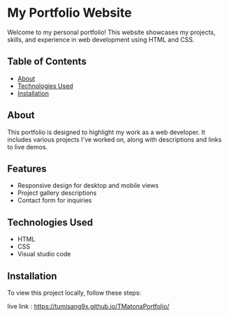 # My Portfolio Website

Welcome to my personal portfolio! This website showcases my projects, skills, and experience in web development using HTML and CSS.

## Table of Contents

- [About](#about)
- [Technologies Used](#technologies-used)
- [Installation](#installation)

## About

This portfolio is designed to highlight my work as a web developer. It includes various projects I've worked on, along with descriptions and links to live demos.

## Features

- Responsive design for desktop and mobile views
- Project gallery descriptions
- Contact form for inquiries

## Technologies Used

- HTML
- CSS
- Visual studio code


## Installation

To view this project locally, follow these steps:

live link : https://tumisang9x.github.io/TMatonaPortfolio/
